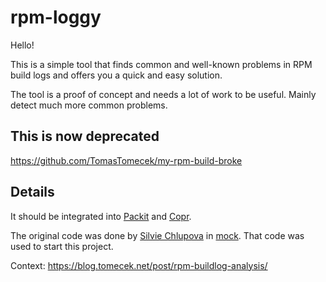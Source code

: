 # rpm-loggy

Hello!

This is a simple tool that finds common and well-known problems in RPM build
logs and offers you a quick and easy solution.

The tool is a proof of concept and needs a lot of work to be useful. Mainly
detect much more common problems.

## This is now deprecated

https://github.com/TomasTomecek/my-rpm-build-broke

## Details

It should be integrated into [Packit](https://packit.dev/) and
[Copr](https://copr.fedorainfracloud.org/).

The original code was done by [Silvie
Chlupova](https://github.com/rpm-software-management/mock/pull/291) in
[mock](https://github.com/rpm-software-management/mock/pull/291/files#diff-9f8541073617662fe61c53d4b2b9be78f92a2c5fc177bd74e866012450d54cc8).
That code was used to start this project.

Context: https://blog.tomecek.net/post/rpm-buildlog-analysis/
